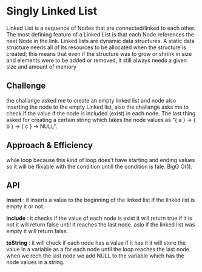# Singly Linked List
  Linked List is a sequence of Nodes that are connected/linked to each other. The most defining feature of a Linked List is that each Node references the next Node in the link.
  Linked lists are dynamic data structures. A static data structure needs all of its resources to be allocated when the structure is created; this means that even if the structure was to grow or shrink in size and elements were to be added or removed, it still always needs a given size and amount of memory
## Challenge
the challange asked me to create an empty linked list and node also inserting the node to the empty Linked list, also the challange asks me to check if the value if the node is included (exist) in each node.
The last thing asked for creating a certain string which takes the node values as "{ a } -> { b } -> { c } -> NULL".
## Approach & Efficiency
while loop because this kind of loop does't have starting and ending values so it will be flixable with the condition untill the condition is fale. 
BigO O(1).
## API
**insert** : it inserts a value to the beginning of the linked list if the linked list is empty it or not.

**include** : it checks if the value of each node is exist it will return true if it is not it will return false until it reaches the last node.
aslo if the linked list was empty it will return false.

**toString** : it will check if each node has a value if it has it it will store the value in a variable as a  for each node  until the loop reaches the last node.
when we rech the last node we add NULL to the variable which has the node values in a string.
